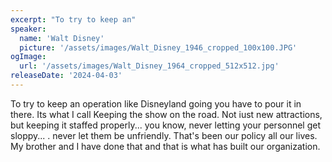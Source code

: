 ```yaml
---
excerpt: "To try to keep an"
speaker:
  name: 'Walt Disney'
  picture: '/assets/images/Walt_Disney_1946_cropped_100x100.JPG'
ogImage:
  url: '/assets/images/Walt_Disney_1964_cropped_512x512.jpg'
releaseDate: '2024-04-03'
---
```


To try to keep an operation like Disneyland going you have to pour it in there. Its what I call Keeping the show on the road. Not iust new attractions, but keeping it staffed properly... you know, never letting your personnel get sloppy... . never let them be unfriendly. That's been our policy all our lives. My brother and I have done that and that is what has built our organization.
